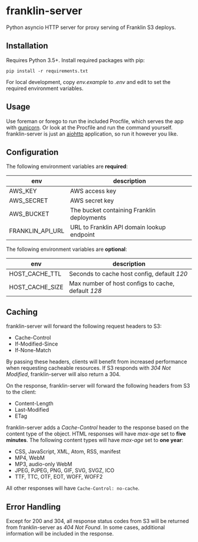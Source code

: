 # franklin-server

Python asyncio HTTP server for proxy serving of Franklin S3 deploys.

## Installation

Requires Python 3.5+. Install required packages with pip:

```
pip install -r requirements.txt
```

For local development, copy _env.example_ to _.env_ and edit to set the required environment variables.

## Usage

Use foreman or forego to run the included Procfile, which serves the app with [gunicorn](http://gunicorn.org). Or look at the Procfile and run the command yourself. franklin-server is just an [aiohttp](http://aiohttp.readthedocs.io/en/stable/) application, so run it however you like.

## Configuration

The following environment variables are **required**:

| env | description |
|-----|-------------|
| AWS_KEY | AWS access key |
| AWS_SECRET | AWS secret key |
| AWS_BUCKET | The bucket containing Franklin deployments |
| FRANKLIN_API_URL | URL to Franklin API domain lookup endpoint |


The following environment variables are **optional**:

| env | description |
|-----|-------------|
| HOST\_CACHE\_TTL | Seconds to cache host config, default *120* |
| HOST\_CACHE\_SIZE | Max number of host configs to cache, default *128* |


## Caching

franklin-server will forward the following request headers to S3:

* Cache-Control
* If-Modified-Since
* If-None-Match

By passing these headers, clients will benefit from increased performance when requesting cacheable resources. If S3 responds with *304 Not Modified*, franklin-server will also return a 304.

On the response, franklin-server will forward the following headers from S3 to the client:

* Content-Length
* Last-Modified
* ETag

franklin-server adds a *Cache-Control* header to the response based on the content type of the object. HTML responses will have *max-age* set to **five minutes**. The following content types will have *max-age* set to **one year**:

* CSS, JavaScript, XML, Atom, RSS, manifest
* MP4, WebM
* MP3, audio-only WebM
* JPEG, PJPEG, PNG, GIF, SVG, SVGZ, ICO
* TTF, TTC, OTF, EOT, WOFF, WOFF2

All other responses will have `Cache-Control: no-cache`.

## Error Handling

Except for 200 and 304, all response status codes from S3 will be returned from franklin-server as *404 Not Found*. In some cases, additional information will be included in the response.
